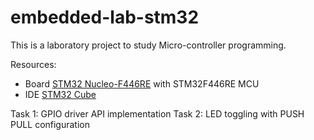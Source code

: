 # embedded-lab-stm32

This is a laboratory project to study Micro-controller programming. 

Resources:
- Board [STM32 Nucleo-F446RE](https://www.st.com/en/evaluation-tools/nucleo-f446re.html) with STM32F446RE MCU 
- IDE [STM32 Cube](https://www.st.com/en/development-tools/stm32cubeide.html)

Task 1: GPIO driver API implementation
Task 2: LED toggling with PUSH PULL configuration
